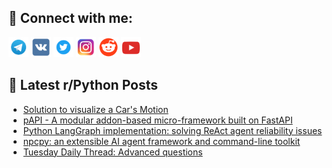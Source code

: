 ## 🔎 Connect with me:
[<img src="https://github.com/bullbesh/bullbesh/blob/main/images/Telegram.png" width="32" height="32" />](https://t.me/bullbesh)
[<img src="https://github.com/bullbesh/bullbesh/blob/main/images/VK.png" width="32" height="32" />](https://vk.com/bullbesh)
[<img src="https://github.com/bullbesh/bullbesh/blob/main/images/Twitter.png" width="32" height="32" />](https://twitter.com/bullbesh1)
[<img src="https://github.com/bullbesh/bullbesh/blob/main/images/Instagram.png" width="32" height="32" />](https://www.instagram.com/bullbesh)
[<img src="https://github.com/bullbesh/bullbesh/blob/main/images/Reddit.png" width="32" height="32" />](https://www.reddit.com/user/bullbesh)
[<img src="https://github.com/bullbesh/bullbesh/blob/main/images/YouTube.png" width="32" height="32" />](https://www.youtube.com/channel/UCtfjRs6uzgq5mfm8S06WTcg)

## 📕 Latest r/Python Posts
<!-- BLOG-POST-LIST:START -->
- [Solution to visualize a Car&#39;s Motion](https://www.reddit.com/r/Python/comments/1lj7dg4/solution_to_visualize_a_cars_motion/)
- [pAPI - A modular addon-based micro-framework built on FastAPI](https://www.reddit.com/r/Python/comments/1lj55cw/papi_a_modular_addonbased_microframework_built_on/)
- [Python LangGraph implementation: solving ReAct agent reliability issues](https://www.reddit.com/r/Python/comments/1lj4pvk/python_langgraph_implementation_solving_react/)
- [npcpy: an extensible AI agent framework and command-line toolkit](https://www.reddit.com/r/Python/comments/1lj0tuy/npcpy_an_extensible_ai_agent_framework_and/)
- [Tuesday Daily Thread: Advanced questions](https://www.reddit.com/r/Python/comments/1liwla2/tuesday_daily_thread_advanced_questions/)
<!-- BLOG-POST-LIST:END -->
